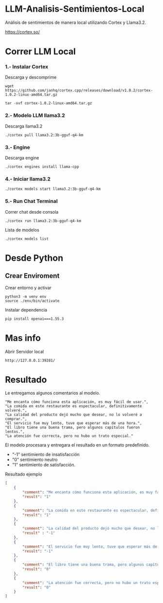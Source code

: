 # LLM-Analisis-Sentimientos-Local
Análisis de sentimientos de manera local utilizando Cortex y Llama3.2.

https://cortex.so/


# Correr LLM Local


### 1.- Instalar Cortex

Descarga y descomprime
```
wget https://github.com/janhq/cortex.cpp/releases/download/v1.0.2/cortex-1.0.2-linux-amd64.tar.gz

tar -xvf cortex-1.0.2-linux-amd64.tar.gz
````


### 2.- Modelo LLM llama3.2
Descarga llama3.2

```
./cortex pull llama3.2:3b-gguf-q4-km
````


### 3.- Engine
Descarga engine

```
./cortex engines install llama-cpp 
````

### 4.- Iniciar llama3.2

```
./cortex models start llama3.2:3b-gguf-q4-km

````

### 5.- Run Chat Terminal
Correr chat desde consola
```
./cortex run llama3.2:3b-gguf-q4-km
```

Lista de modelos
```
./cortex models list
```


# Desde Python

## Crear Enviroment

Crear entorno y activar
```
python3 -m venv env
source ./env/bin/activate
```

Instalar dependencia 
```
pip install openai===1.55.3
```


# Mas info

Abrir Servidor local
```
http://127.0.0.1:39281/
```



# Resultado 

Le entregamos algunos comentarios al modelo.

```
"Me encanta cómo funciona esta aplicación, es muy fácil de usar.",
"La comida en este restaurante es espectacular, definitivamente volveré.",
"La calidad del producto dejó mucho que desear, no lo volveré a comprar.",
"El servicio fue muy lento, tuve que esperar más de una hora.",
"El libro tiene una buena trama, pero algunos capítulos fueron lentos.",
"La atención fue correcta, pero no hubo un trato especial."
```

El modelo procesara y entregara el resultado en un formato predefinido.

- "-1" sentimiento de insatisfacción
- "0"  sentimiento neutro 
- "1"  sentimiento de satisfacción. 

Resultado ejemplo
```json
[
    {
        "comment": "Me encanta cómo funciona esta aplicación, es muy fácil de usar.",
        "result": "1"
    },
    {
        "comment": "La comida en este restaurante es espectacular, definitivamente volveré.",
        "result": "1"
    },
    {
        "comment": "La calidad del producto dejó mucho que desear, no lo volveré a comprar.",
        "result" : "-1"
    },
    {   
        "comment": "El servicio fue muy lento, tuve que esperar más de una hora.",
        "result": "-1" 
    },
    {
        "comment": "El libro tiene una buena trama, pero algunos capítulos fueron lentos.",
        "result": "0"
    },
    {
        "comment": "La atención fue correcta, pero no hubo un trato especial.",
        "result": "0"
    }
]
```